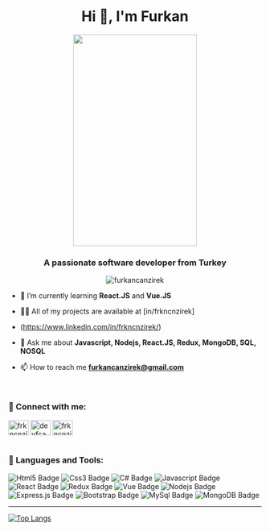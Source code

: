 <h1 align="center">Hi 👋, I'm Furkan</h1>
 </div>

<p align="center"> <img width="70%" height="420" src="https://c.tenor.com/NOYF3f82b_gAAAAC/programmer.gif"/> </p>


<h3 align="center">A passionate software developer from Turkey</h3>

<p align="center"> <img src="https://komarev.com/ghpvc/?username=furkancanzirek&label=Profile%20views&color=24b6ff&style=plastic" alt="furkancanzirek" /> </p>


- 🌱 I’m currently learning **React.JS** and **Vue.JS**

- 👨‍💻 All of my projects are available at [in/frkncnzirek]
- (https://www.linkedin.com/in/frkncnzirek/)


- 💬 Ask me about **Javascript, Nodejs, React.JS, Redux, MongoDB, SQL, NOSQL**

- 📫 How to reach me **furkancanzirek@gmail.com**


<br>
<h3 align="left">🚀 Connect with me:</h3>
<p align="">
<a style="font-size=16px" href="https://www.linkedin.com/in/frkncnzirek/" target="blank"><img align="center" src="https://cdn.jsdelivr.net/npm/simple-icons@3.0.1/icons/linkedin.svg" alt="frkncnzirek" height="30" width="40" /></a>
<a href="https://instagram.com/devfcan" target="blank"><img align="center" src="https://cdn.jsdelivr.net/npm/simple-icons@3.0.1/icons/instagram.svg" alt="devfcan" height="30" width="40" /></a>
 <a href="https://instagram.com/frkncnzirek" target="blank"><img align="center" src="https://cdn.jsdelivr.net/npm/simple-icons@3.0.1/icons/instagram.svg" alt="frkncnzirek" height="30" width="40" /></a>


<br>
<br>
<h3 align="left">🚀 Languages and Tools:</h3>


![Html5 Badge](https://img.shields.io/badge/HTML5-E34F26?style=for-the-badge&logo=html5&logoColor=white)
![Css3 Badge](https://img.shields.io/badge/CSS3-1572B6?style=for-the-badge&logo=css3&logoColor=white)
![C# Badge](https://img.shields.io/badge/C%23-239120?style=for-the-badge&logo=c-sharp&logoColor=white)
![Javascript Badge](https://img.shields.io/badge/JavaScript-323330?style=for-the-badge&logo=javascript&logoColor=F7DF1E)
![React Badge](https://img.shields.io/badge/React-20232A?style=for-the-badge&logo=react&logoColor=61DAFB)
![Redux Badge](https://img.shields.io/badge/Redux-593D88?style=for-the-badge&logo=redux&logoColor=white)
![Vue Badge](https://img.shields.io/badge/Vue.js-35495E?style=for-the-badge&logo=vue.js&logoColor=4FC08D)
![Nodejs Badge](https://img.shields.io/badge/Node.js-43853D?style=for-the-badge&logo=node.js&logoColor=white)
![Express.js Badge](https://img.shields.io/badge/Express.js-404D59?style=for-the-badge)
![Bootstrap Badge](https://img.shields.io/badge/Bootstrap-563D7C?style=for-the-badge&logo=bootstrap&logoColor=white)
![MySql Badge](https://img.shields.io/badge/MySQL-00000F?style=for-the-badge&logo=mysql&logoColor=white)
![MongoDB Badge](https://img.shields.io/badge/MongoDB-4EA94B?style=for-the-badge&logo=mongodb&logoColor=white)

<hr>


[![Top Langs](https://github-readme-stats.vercel.app/api/top-langs/?username=furkancanzirek&layout=compact)](https://github.com/anuraghazra/github-readme-stats)
